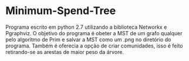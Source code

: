 Minimum-Spend-Tree
==================
Programa escrito em python 2.7 utilizando a biblioteca Networkx e Pgraphviz.
O objetivo do programa é obeter a MST de um grafo qualquer pelo algoritmo de Prim e salvar a MST como um .png no diretório do programa. Também é oferecia a opção de criar comunidades, isso é feito retirando-se as arestas de maior peso da árvore.

